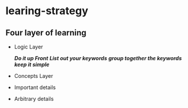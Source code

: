 # learing-strategy

## Four layer of learning

- Logic Layer

  ***Do it up Front***
  ***List out your keywords***
  ***group together the keywords***
  ***keep it simple***

- Concepts Layer




- Important details



- Arbitrary details
